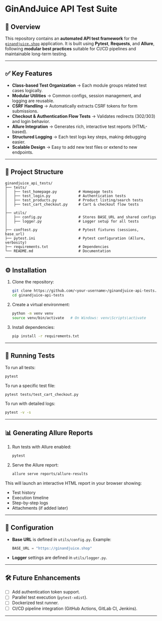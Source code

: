 # GinAndJuice API Test Suite

## 📌 Overview

This repository contains an **automated API test framework** for the [`ginandjuice.shop`](https://ginandjuice.shop) application.
It is built using **Pytest**, **Requests**, and **Allure**, following **modular best practices** suitable for CI/CD pipelines and maintainable long-term testing.

---

## ✅ Key Features

* **Class-based Test Organization** → Each module groups related test cases logically.
* **Modular Utilities** → Common configs, session management, and logging are reusable.
* **CSRF Handling** → Automatically extracts CSRF tokens for form submissions.
* **Checkout & Authentication Flow Tests** → Validates redirects (302/303) and login behavior.
* **Allure Integration** → Generates rich, interactive test reports (HTML-based).
* **Structured Logging** → Each test logs key steps, making debugging easier.
* **Scalable Design** → Easy to add new test files or extend to new endpoints.

---

## 📂 Project Structure

```
ginandjuice_api_tests/
├── tests/
│   ├── test_homepage.py          # Homepage tests
│   ├── test_login.py             # Authentication tests
│   ├── test_products.py          # Product listing/search tests
│   ├── test_cart_checkout.py     # Cart & checkout flow tests
│
├── utils/
│   ├── config.py                 # Stores BASE_URL and shared configs
│   ├── logger.py                 # Logger setup for all tests
│
├── conftest.py                   # Pytest fixtures (sessions, base_url)
├── pytest.ini                    # Pytest configuration (Allure, verbosity)
├── requirements.txt              # Dependencies
└── README.md                     # Documentation
```

---

## ⚙️ Installation

1. Clone the repository:

   ```bash
   git clone https://github.com/<your-username>/ginandjuice-api-tests.git
   cd ginandjuice-api-tests
   ```

2. Create a virtual environment:

   ```bash
   python -m venv venv
   source venv/bin/activate   # On Windows: venv\Scripts\activate
   ```

3. Install dependencies:

   ```bash
   pip install -r requirements.txt
   ```

---

## 🚀 Running Tests

To run all tests:

```bash
pytest
```

To run a specific test file:

```bash
pytest tests/test_cart_checkout.py
```

To run with detailed logs:

```bash
pytest -v -s
```

---

## 📊 Generating Allure Reports

1. Run tests with Allure enabled:

   ```bash
   pytest
   ```

2. Serve the Allure report:

   ```bash
   allure serve reports/allure-results
   ```

This will launch an interactive HTML report in your browser showing:

* Test history
* Execution timeline
* Step-by-step logs
* Attachments (if added later)

---

## 🔧 Configuration

* **Base URL** is defined in `utils/config.py`.
  Example:

  ```python
  BASE_URL = "https://ginandjuice.shop"
  ```
* **Logger** settings are defined in `utils/logger.py`.

---

## 🛠 Future Enhancements

* [ ] Add authentication token support.
* [ ] Parallel test execution (`pytest-xdist`).
* [ ] Dockerized test runner.
* [ ] CI/CD pipeline integration (GitHub Actions, GitLab CI, Jenkins).

---


